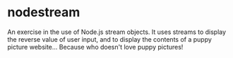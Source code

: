 nodestream
==========

An exercise in the use of Node.js stream objects. It uses streams to display the reverse value of user input, and to display the contents of a puppy picture website... Because who doesn't love puppy pictures!

